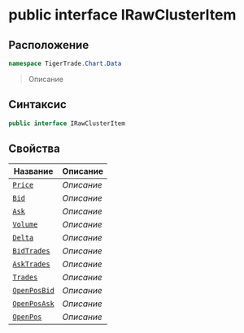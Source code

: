 
# public interface IRawClusterItem
## Расположение
```csharp
namespace TigerTrade.Chart.Data
```



> Описание

## Синтаксис
```csharp
public interface IRawClusterItem
```


## Свойства
| Название | Описание |
| --- | --- |
| [`Price`](./IRawClusterItem.cs/Свойства/Price.md) | *Описание* |
| [`Bid`](./IRawClusterItem.cs/Свойства/Bid.md) | *Описание* |
| [`Ask`](./IRawClusterItem.cs/Свойства/Ask.md) | *Описание* |
| [`Volume`](./IRawClusterItem.cs/Свойства/Volume.md) | *Описание* |
| [`Delta`](./IRawClusterItem.cs/Свойства/Delta.md) | *Описание* |
| [`BidTrades`](./IRawClusterItem.cs/Свойства/BidTrades.md) | *Описание* |
| [`AskTrades`](./IRawClusterItem.cs/Свойства/AskTrades.md) | *Описание* |
| [`Trades`](./IRawClusterItem.cs/Свойства/Trades.md) | *Описание* |
| [`OpenPosBid`](./IRawClusterItem.cs/Свойства/OpenPosBid.md) | *Описание* |
| [`OpenPosAsk`](./IRawClusterItem.cs/Свойства/OpenPosAsk.md) | *Описание* |
| [`OpenPos`](./IRawClusterItem.cs/Свойства/OpenPos.md) | *Описание* |



